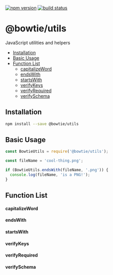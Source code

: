 [![npm version](https://badge.fury.io/js/%40bowtie%2Futils.svg)](https://www.npmjs.com/package/@bowtie/utils)
[![build status](https://travis-ci.org/bowtie-co/node-utils.svg?branch=master)](https://travis-ci.org/bowtie-co/node-utils)

# @bowtie/utils
JavaScript utilities and helpers

- [Installation](#installation)
- [Basic Usage](#basic-usage)
- [Function List](#function-list)
  - [capitalizeWord](#capitalizeword)
  - [endsWith](#endswith)
  - [startsWith](#startswith)
  - [verifyKeys](#verifykeys)
  - [verifyRequired](#verifyrequired)
  - [verifySchema](#verifyschema)

## Installation

```bash
npm install --save @bowtie/utils
```

## Basic Usage
```javascript
const BowtieUtils = require('@bowtie/utils');

const fileName = 'cool-thing.png';

if (BowtieUtils.endsWith(fileName, '.png')) {
  console.log(fileName, 'is a PNG!');
}
```

## Function List

#### capitalizeWord
#### endsWith
#### startsWith
#### verifyKeys
#### verifyRequired
#### verifySchema
